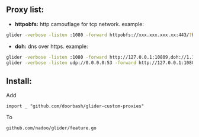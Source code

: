 ## Proxy list:
- **httpobfs:** http camouflage for tcp network. example:
```sh
glider -verbose -listen :1080 -forward httpobfs://xxx.xxx.xxx.xx:443/?host=google.com,vmess://:794ae901-cc7e-4ca7-a7fc-8cf68acea186@?alterID=0 -dialtimeout 10
``` 

- **doh:** dns over https. example:
```sh
glider -verbose -listen :1080 -forward http://127.0.0.1:10809,doh://1.1.1.1
glider -verbose -listen udp://0.0.0.0:53 -forward http://127.0.0.1:10809,doh://1.1.1.1,udp://8.8.8.8:53
```

## Install:
Add

```golang
import _ "github.com/doorbash/glider-custom-proxies"
```

To 

```
github.com/nadoo/glider/feature.go
```

